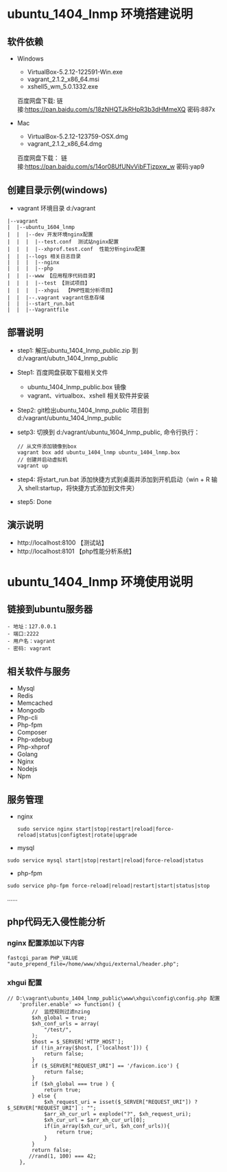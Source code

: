 # ubuntu_1404_lnmp 环境搭建说明

## 软件依赖

- Windows 
  - VirtualBox-5.2.12-122591-Win.exe
  - vagrant_2.1.2_x86_64.msi
  - xshell5_wm_5.0.1332.exe
  
  百度网盘下载: 链接:https://pan.baidu.com/s/18zNHQTJkRHpR3b3dHMmeXQ  密码:887x
  
- Mac
  - VirtualBox-5.2.12-123759-OSX.dmg
  - vagrant_2.1.2_x86_64.dmg
  
  百度网盘下载： 链接:https://pan.baidu.com/s/14or08UfUNvVibFTjzpxw_w  密码:yap9

## 创建目录示例(windows)

- vagrant 环境目录 d:/vagrant

```
|--vagrant
|  |--ubuntu_1604_lnmp
|  |  |--dev 开发环境nginx配置
|  |  |  |--test.conf  测试站nginx配置
|  |  |  |--xhprof.test.conf  性能分析nginx配置
|  |  |--logs 相关日志目录
|  |  |  |--nginx
|  |  |  |--php
|  |  |--www 【应用程序代码目录】
|  |  |  |--test 【测试项目】
|  |  |  |--xhgui  【PHP性能分析项目】
|  |  |--.vagrant vagrant信息存储
|  |  |--start_run.bat
|  |  |--Vagrantfile
```

##  部署说明
- step1: 解压ubuntu_1404_lnmp_public.zip 到 d:/vagrant/ubutn_1404_lnmp_public

- Step1: 百度网盘获取下载相关文件
	- ubuntu_1404_lnmp_public.box 镜像
	- vagrant、virtualbox、xshell 相关软件并安装
- Step2: git检出ubuntu_1404_lnmp_public 项目到 d:/vagrant/ubuntu_1404_lnmp_public

- setp3: 切换到 d:/vagrant/ubuntu_1604_lnmp_public, 命令行执行：
  ```
  // 从文件添加镜像到box
  vagrant box add ubuntu_1404_lnmp ubuntu_1404_lnmp.box
  // 创建并启动虚拟机
  vagrant up 
  ```
- step4: 将start_run.bat 添加快捷方式到桌面并添加到开机启动（win + R 输入 shell:startup，将快捷方式添加到文件夹）

- step5: Done 

## 演示说明
- http://localhost:8100 【测试站】
- http://localhost:8101 【php性能分析系统】


# ubuntu_1404_lnmp 环境使用说明

## 链接到ubuntu服务器
    - 地址：127.0.0.1 
    - 端口:2222 
    - 用户名：vagrant 
    - 密码: vagrant
    
## 相关软件与服务
- Mysql
- Redis
- Memcached
- Mongodb
- Php-cli
- Php-fpm
- Composer
- Php-xdebug
- Php-xhprof
- Golang
- Nginx
- Nodejs
- Npm

## 服务管理
- nginx
  ``` 
  sudo service nginx start|stop|restart|reload|force-reload|status|configtest|rotate|upgrade
  ```
- mysql
``` 
sudo service mysql start|stop|restart|reload|force-reload|status
```
- php-fpm
``` 
sudo service php-fpm force-reload|reload|restart|start|status|stop  
```
……

## php代码无入侵性能分析
### nginx 配置添加以下内容
```shell
fastcgi_param PHP_VALUE "auto_prepend_file=/home/www/xhgui/external/header.php";
```

### xhgui 配置
```shell
// D:\vagrant\ubuntu_1404_lnmp_public\www\xhgui\config\config.php 配置
    'profiler.enable' => function() {
        //  监控规则过滤nzing
        $xh_global = true;
        $xh_conf_urls = array(
            "/test/",
        );
        $host = $_SERVER['HTTP_HOST'];
        if (!in_array($host, ['localhost'])) {
            return false;
        }
        if ($_SERVER["REQUEST_URI"] == '/favicon.ico') {
            return false;
        }
        if ($xh_global === true ) {
            return true;
        } else {
            $xh_request_uri = isset($_SERVER["REQUEST_URI"]) ? $_SERVER["REQUEST_URI"] : "";
            $arr_xh_cur_url = explode("?", $xh_request_uri);
            $xh_cur_url = $arr_xh_cur_url[0];
            if(in_array($xh_cur_url, $xh_conf_urls)){
                return true;
            }
        }
        return false;
       //rand(1, 100) === 42;
    },
```